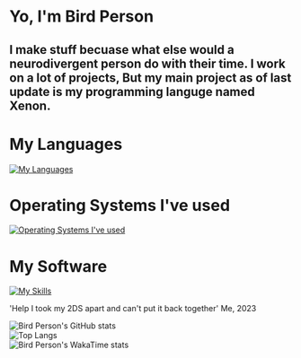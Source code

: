 # Yo, I'm Bird Person
## I make stuff becuase what else would a neurodivergent person do with their time. I work on a lot of projects, But my main project as of last update is my programming languge named Xenon.

# My Languages
[![My Languages](https://skillicons.dev/icons?i=c,cs,css,py,rust,html,js,ts)](https://skillicons.dev)

# Operating Systems I've used
[![Operating Systems I've used](https://skillicons.dev/icons?i=arch,linux,windows,mint)](https://skillicons.dev)

# My Software
[![My Skills](https://skillicons.dev/icons?i=codepen,git,github,neovim,robloxstudio,sublime,unity,unreal,visualstudio,vscode,deno,nodejs)](https://skillicons.dev)

'Help I took my 2DS apart and can't put it back together' Me, 2023

![Bird Person's GitHub stats](https://github-readme-stats.vercel.app/api?username=applepiecodes&theme=ambient_gradient&custom_title=Report%20Card)<br>
![Top Langs](https://github-readme-stats.vercel.app/api/top-langs/?username=applepiecodes&layout=pie&theme=ambient_gradient&custom_title=Languages%20I%20Tolerate%20The%20Most)<br>
![Bird Person's WakaTime stats](https://github-readme-stats.vercel.app/api/wakatime?username=ApplePieCodes&theme=ambient_gradient&custom_title=Time%20Wasted)
